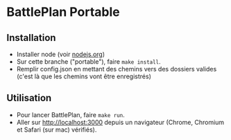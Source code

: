 # BattlePlan Portable

## Installation

* Installer node (voir [nodejs.org](https://nodejs.org/en/))
* Sur cette branche ("portable"), faire `make install`.
* Remplir config.json en mettant des chemins vers des dossiers valides (c'est là que les chemins vont être enregistrés)

## Utilisation

* Pour lancer BattlePlan, faire `make run`.
* Aller sur [http://localhost:3000](http://localhost:3000) depuis un navigateur (Chrome, Chromium et Safari (sur mac) vérifiés).
